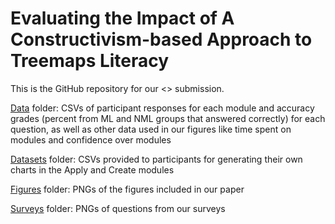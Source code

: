 # Evaluating the Impact of A Constructivism-based Approach to Treemaps Literacy

This is the GitHub repository for our <> submission.

<a href="https://github.com/vis-graphics/treemaps-literacy/tree/main/data">Data</a> folder: CSVs of participant responses for each module and accuracy grades (percent from ML and NML groups that answered correctly) for each question, as well as other data used in our figures like time spent on modules and confidence over modules

<a href="https://github.com/vis-graphics/treemaps-literacy/tree/main/datasets">Datasets</a> folder: CSVs provided to participants for generating their own charts in the Apply and Create modules

<a href="https://github.com/vis-graphics/treemaps-literacy/tree/main/figures">Figures</a> folder: PNGs of the figures included in our paper

<a href="https://github.com/vis-graphics/treemaps-literacy/tree/main/surveys">Surveys</a> folder: PNGs of questions from our surveys
